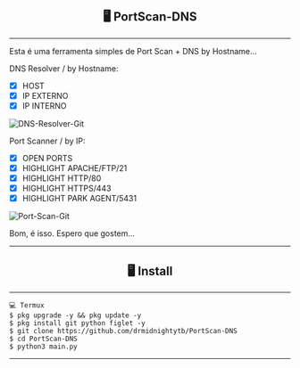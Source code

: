 # <h2 align="center">🖥 PortScan-DNS</h2>
---------------------------------------------------------------------------

Esta é uma ferramenta simples de Port Scan + DNS by Hostname...


DNS Resolver / by Hostname:

- [x] HOST
- [x] IP EXTERNO              
- [x] IP INTERNO
<img src="https://i.ibb.co/w4TWK3w/DNS-Resolver-Git.png" alt="DNS-Resolver-Git" border="0">


Port Scanner / by IP:

- [x] OPEN PORTS
- [x] HIGHLIGHT APACHE/FTP/21
- [x] HIGHLIGHT HTTP/80
- [x] HIGHLIGHT HTTPS/443
- [x] HIGHLIGHT PARK AGENT/5431
<img src="https://i.ibb.co/QkbWFH8/Port-Scan-Git.png" alt="Port-Scan-Git" border="0">

Bom, é isso. Espero que gostem...

---------------------------------------------------------------------------

<h2 align="center">🖥 Install</h2>

---------------------------------------------------------------------------

```
💻 Termux
$ pkg upgrade -y && pkg update -y
$ pkg install git python figlet -y
$ git clone https://github.com/drmidnightytb/PortScan-DNS
$ cd PortScan-DNS
$ python3 main.py
```

---------------------------------------------------------------------------

